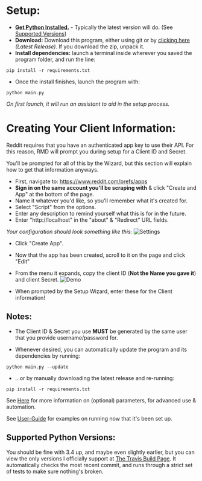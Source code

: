 # Setup:
+ **[Get Python Installed.](https://www.python.org/downloads/)** - Typically the latest version will do. 
(See [Supported Versions](#supported-python-versions))
+ **Download:** Download this program, either using git or by [clicking here](https://github.com/shadowmoose/RedditDownloader/releases/latest) *(Latest Release)*. If you download the zip, unpack it.
+ **Install dependencies:** launch a terminal inside wherever you saved the program folder, and run the line:

```pip install -r requirements.txt```

+ Once the install finishes, launch the program with:

```python main.py```

*On first launch, it will run an assistant to aid in the setup process.*

# Creating Your Client Information:
Reddit requires that you have an authenticated app key to use their API. For this reason, RMD will prompt you during setup for a Client ID and Secret.

You'll be prompted for all of this by the Wizard, but this section will explain how to get that information anyways.

+ First, navigate to: https://www.reddit.com/prefs/apps
+ **Sign in on the same account you'll be scraping with** & click "Create and App" at the bottom of the page.
+ Name it whatever you'd like, so you'll remember what it's created for.
+ Select "Script" from the options.
+ Enter any description to remind yourself what this is for in the future.
+ Enter "http://localhost" in the "about" & "Redirect" URL fields.

*Your configuration should look something like this:*
![Settings](https://i.imgur.com/jy9Ok7v.png)

+ Click "Create App".

+ Now that the app has been created, scroll to it on the page and click "Edit"
+ From the menu it expands, copy the client ID (**Not the Name you gave it**) and client Secret.
![Demo](https://i.imgur.com/c6IxGmv.png)

+ When prompted by the Setup Wizard, enter these for the Client information!

## Notes:
* The Client ID & Secret you use **MUST** be generated by the same user that you provide username/password for.

* Whenever desired, you can automatically update the program and its dependencies by running:

```python main.py --update```

* ...or by manually downloading the latest release and re-running:

```pip install -r requirements.txt```

See [Here](../Arguments.md) for more information on (optional) parameters, for advanced use & automation.

See [User-Guide](./User_Guide.md) for examples on running now that it's been set up.

## Supported Python Versions:
You should be fine with 3.4 up, and maybe even slightly earlier, but you can view the only versions I officially support at [The Travis Build Page](https://travis-ci.org/shadowmoose/RedditDownloader). It automatically checks the most recent commit, and runs through a strict set of tests to make sure nothing's broken.
